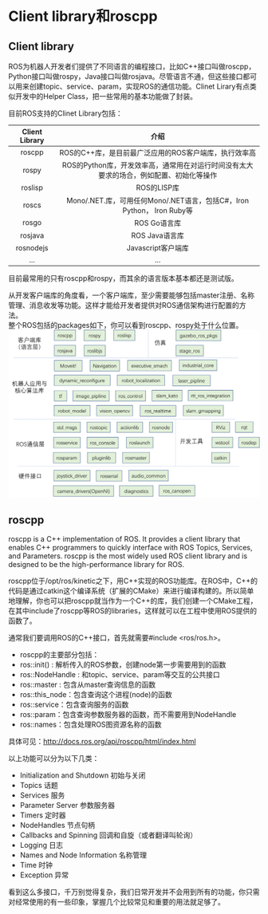 # Client library和roscpp

## Client library

ROS为机器人开发者们提供了不同语言的编程接口，比如C++接口叫做roscpp，Python接口叫做rospy，Java接口叫做rosjava。尽管语言不通，但这些接口都可以用来创建topic、service、param，实现ROS的通信功能。Clinet Lirary有点类似开发中的Helper Class，把一些常用的基本功能做了封装。

目前ROS支持的Clinet Library包括：

Client Library	|介绍
:---:|:---:
roscpp	|ROS的C++库，是目前最广泛应用的ROS客户端库，执行效率高
rospy	|ROS的Python库，开发效率高，通常用在对运行时间没有太大要求的场合，例如配置、初始化等操作
roslisp|	ROS的LISP库
roscs	|Mono/.NET.库，可用任何Mono/.NET语言，包括C#，Iron Python， Iron Ruby等
rosgo	|ROS Go语言库
rosjava|	ROS Java语言库
rosnodejs|	Javascript客户端库
...	|...

目前最常用的只有roscpp和rospy，而其余的语言版本基本都还是测试版。

从开发客户端库的角度看，一个客户端库，至少需要能够包括master注册、名称管理、消息收发等功能。这样才能给开发者提供对ROS通信架构进行配置的方法。  
整个ROS包括的packages如下，你可以看到roscpp、rospy处于什么位置。
![ros_pkgs.png](picture/ros_pkgs.png)

## roscpp

roscpp is a C++ implementation of ROS. It provides a client library that enables C++ programmers to quickly interface with ROS Topics, Services, and Parameters. roscpp is the most widely used ROS client library and is designed to be the high-performance library for ROS.

roscpp位于/opt/ros/kinetic之下，用C++实现的ROS功能库。在ROS中，C++的代码是通过catkin这个编译系统（扩展的CMake）来进行编译构建的。所以简单地理解，你也可以把roscpp就当作为一个C++的库，我们创建一个CMake工程，在其中include了roscpp等ROS的libraries，这样就可以在工程中使用ROS提供的函数了。  

通常我们要调用ROS的C++接口，首先就需要#include <ros/ros.h>。

* roscpp的主要部分包括：
* ros::init() : 解析传入的ROS参数，创建node第一步需要用到的函数
* ros::NodeHandle : 和topic、service、param等交互的公共接口
* ros::master : 包含从master查询信息的函数
* ros::this_node：包含查询这个进程(node)的函数
* ros::service：包含查询服务的函数
* ros::param：包含查询参数服务器的函数，而不需要用到NodeHandle
* ros::names：包含处理ROS图资源名称的函数

具体可见：http://docs.ros.org/api/roscpp/html/index.html

以上功能可以分为以下几类：

* Initialization and Shutdown 初始与关闭
* Topics 话题
* Services 服务
* Parameter Server 参数服务器
* Timers 定时器
* NodeHandles 节点句柄
* Callbacks and Spinning 回调和自旋（或者翻译叫轮询）
* Logging 日志
* Names and Node Information 名称管理
* Time 时钟
* Exception 异常

看到这么多接口，千万别觉得复杂，我们日常开发并不会用到所有的功能，你只需对经常使用的有一些印象，掌握几个比较常见和重要的用法就足够了。